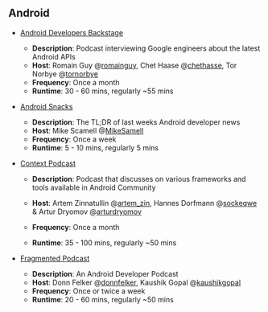 ## Android

-   [Android Developers Backstage](https://feeds.feedburner.com/blogspot/AndroidDevelopersBackstage)
    
    -   **Description**: Podcast interviewing Google engineers about the latest Android APIs
    -   **Host**: Romain Guy @[romainguy](https://twitter.com/romainguy), Chet Haase @[chethasse](https://twitter.com/chethaase), Tor Norbye @[tornorbye](https://twitter.com/tornorbye)
    -   **Frequency**: Once a month
    -   **Runtime**: 30 - 60 mins, regularly ~55 mins
-   [Android Snacks](http://androidsnacks.com/)
    
    -   **Description**: The TL;DR of last weeks Android developer news
    -   **Host**: Mike Scamell @[MikeSamell](https://twitter.com/mikescamell)
    -   **Frequency**: Once a week
    -   **Runtime**: 5 - 10 mins, regularly 5 mins
-   [Context Podcast](https://github.com/artem-zinnatullin/TheContext-Podcast)
    
    -   **Description**: Podcast that discusses on various frameworks and tools available in Android Community
        
    -   **Host**: Artem Zinnatullin @[artem\_zin](https://twitter.com/artem_zin), Hannes Dorfmann @[sockeqwe](https://twitter.com/sockeqwe) & Artur Dryomov @[arturdryomov](https://twitter.com/arturdryomov)
        
    -   **Frequency**: Once a month
        
    -   **Runtime**: 35 - 100 mins, regularly ~50 mins
        
-   [Fragmented Podcast](http://fragmentedpodcast.com/category/episodes/)
    
    -   **Description**: An Android Developer Podcast
    -   **Host**: Donn Felker @[donnfelker](https://twitter.com/donnfelker), Kaushik Gopal @[kaushikgopal](https://twitter.com/kaushikgopal)
    -   **Frequency**: Once or twice a week
    -   **Runtime**: 20 - 60 mins, regularly ~50 mins